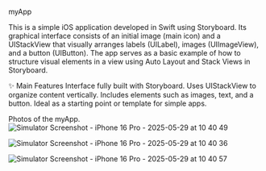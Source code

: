 myApp

This is a simple iOS application developed in Swift using Storyboard. Its graphical interface consists of an initial image (main icon) and a UIStackView that visually arranges labels (UILabel), images (UIImageView), and a button (UIButton). The app serves as a basic example of how to structure visual elements in a view using Auto Layout and Stack Views in Storyboard.

✨ Main Features
Interface fully built with Storyboard.
Uses UIStackView to organize content vertically.
Includes elements such as images, text, and a button.
Ideal as a starting point or template for simple apps.

Photos of the myApp.
![Simulator Screenshot - iPhone 16 Pro - 2025-05-29 at 10 40 49](https://github.com/user-attachments/assets/8d258f31-6174-4445-9078-d0a02b637f02)

![Simulator Screenshot - iPhone 16 Pro - 2025-05-29 at 10 40 36](https://github.com/user-attachments/assets/6ef0e8b5-4303-4a0a-be29-ce3aac08847a)

![Simulator Screenshot - iPhone 16 Pro - 2025-05-29 at 10 40 57](https://github.com/user-attachments/assets/9b68707a-adce-43c7-9757-85fc4abf3ea6)
